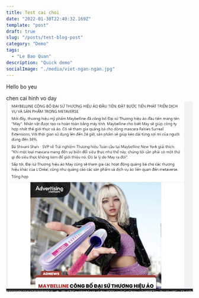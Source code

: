 ```yaml
---
title: Test cai choi
date: "2022-01-30T22:40:32.169Z"
template: "post"
draft: true
slug: "/posts/test-blog-post"
category: "Demo"
tags:
  - "Le Bao Quan"
description: "Quick demo"
socialImage: "./media/viet-ngan-ngan.jpg"
---
```



Hello bo yeu

chen cai hinh vo day
![](./media/picture1.png)

